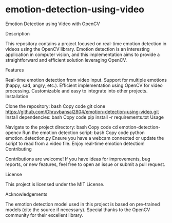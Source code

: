 # emotion-detection-using-video
Emotion Detection using Video with OpenCV

Description

This repository contains a project focused on real-time emotion detection in videos using the OpenCV library. Emotion detection is an interesting application in computer vision, and this implementation aims to provide a straightforward and efficient solution leveraging OpenCV.

Features

Real-time emotion detection from video input.
Support for multiple emotions (happy, sad, angry, etc.).
Efficient implementation using OpenCV for video processing.
Customizable and easy to integrate into other projects.
Installation

Clone the repository:
bash
Copy code
git clone https://github.com/Dhruvbansal2804/emotion-detection-using-video.git
Install dependencies:
bash
Copy code
pip install -r requirements.txt
Usage

Navigate to the project directory:
bash
Copy code
cd emotion-detection-opencv
Run the emotion detection script:
bash
Copy code
python emotion_detection.py
Ensure you have a webcam connected or update the script to read from a video file.
Enjoy real-time emotion detection!
Contributing

Contributions are welcome! If you have ideas for improvements, bug reports, or new features, feel free to open an issue or submit a pull request.

License

This project is licensed under the MIT License.

Acknowledgements

The emotion detection model used in this project is based on pre-trained models (cite the source if necessary).
Special thanks to the OpenCV community for their excellent library.
